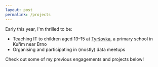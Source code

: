 ```yaml
---
layout: post
permalink: /projects
---
```


Early this year, I'm thrilled to be:
- Teaching IT to children aged 13–15 at [Tyršovka](https://www.tyrsovkakurim.cz/), a primary school in Kuřim near Brno
- Organising and participating in (mostly) data meetups

Check out some of my previous engagements and projects below!
